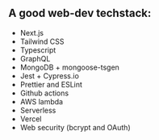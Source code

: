 ## A good web-dev techstack:

- Next.js
- Tailwind CSS
- Typescript
- GraphQL
- MongoDB + mongoose-tsgen
- Jest + Cypress.io
- Prettier and ESLint
- Github actions
- AWS lambda
- Serverless
- Vercel
- Web security (bcrypt and OAuth)
